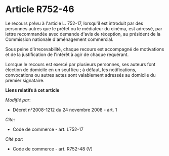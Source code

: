 # Article R752-46

Le recours prévu à l'article L. 752-17, lorsqu'il est introduit par des personnes autres que le préfet ou le médiateur du
cinéma, est adressé, par lettre recommandée avec demande d'avis de réception, au président de la Commission nationale
d'aménagement commercial. 

Sous peine d'irrecevabilité, chaque recours est accompagné de motivations et de la justification de l'intérêt à agir de
chaque requérant. 

Lorsque le recours est exercé par plusieurs personnes, ses auteurs font élection de domicile en un seul lieu ; à défaut, les
notifications, convocations ou autres actes sont valablement adressés au domicile du premier signataire.

**Liens relatifs à cet article**

_Modifié par_:

  - Décret n°2008-1212 du 24 novembre 2008 - art. 1

_Cite_:

  - Code de commerce - art. L752-17

_Cité par_:

  - Code de commerce - art. R752-48 (V)
